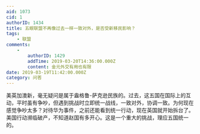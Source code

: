 ```yaml
---
aid: 1073
cid: 1
authorID: 1434
title: 五眼联盟不再像过去一样一致对外，是否受新移民影响？
tags:
    - 联盟
comments:
    -
        authorID: 1429
        addTime: 2019-03-20T14:36:00.000Z
        content: 金元外交有用也有限
date: 2019-03-19T11:42:00.000Z
category: 问答
---
```


美英加澳新，毫无疑问是属于盎格鲁-萨克逊民族的。过去，这五国在国际上的互动，平时虽有争吵，但遇到挑战时立即统一战线，一致对外，协调一致。为何现在感觉争吵太多？对待华为事件，之前还能看到统一行动，现在英国就开始拆台了。美国行动濒临破产，不知道赵国有多开心。这是一个重大的挑战，理应五国统一的。
